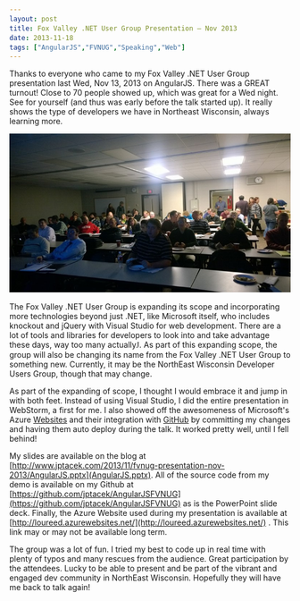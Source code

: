 ```yaml
---
layout: post
title: Fox Valley .NET User Group Presentation – Nov 2013
date: 2013-11-18
tags: ["AngularJS","FVNUG","Speaking","Web"]
---
```


Thanks to everyone who came to my Fox Valley .NET User Group presentation last Wed, Nov 13, 2013 on AngularJS. There was a GREAT turnout! Close to 70 people showed up, which was great for a Wed night. See for yourself (and thus was early before the talk started up). It really shows the type of developers we have in Northeast Wisconsin, always learning more.

![Crowd](111813_1355_FoxValleyNE1.jpg)

The Fox Valley .NET User Group is expanding its scope and incorporating more technologies beyond just .NET, like Microsoft itself, who includes knockout and jQuery with Visual Studio for web development. There are a lot of tools and libraries for developers to look into and take advantage these days, way too many actually<span style="font-family:Wingdings">J</span>. As part of this expanding scope, the group will also be changing its name from the Fox Valley .NET User Group to something new. Currently, it may be the NorthEast Wisconsin Developer Users Group, though that may change.

As part of the expanding of scope, I thought I would embrace it and jump in with both feet. Instead of using Visual Studio, I did the entire presentation in WebStorm, a first for me. I also showed off the awesomeness of Microsoft's Azure [Websites](http://www.windowsazure.com/en-us/solutions/web/) and their integration with [GitHub](https://github.com/) by committing my changes and having them auto deploy during the talk. It worked pretty well, until I fell behind!

My slides are available on the blog at [http://www.jptacek.com/2013/11/fvnug-presentation-nov-2013/AngularJS.pptx](AngularJS.pptx). All of the source code from my demo is available on my Github at [https://github.com/jptacek/AngularJSFVNUG](https://github.com/jptacek/AngularJSFVNUG) as is the PowerPoint slide deck. Finally, the Azure Website used during my presentation is available at [http://loureed.azurewebsites.net/](http://loureed.azurewebsites.net/) . This link may or may not be available long term.

The group was a lot of fun. I tried my best to code up in real time with plenty of typos and many rescues from the audience. Great participation by the attendees. Lucky to be able to present and be part of the vibrant and engaged dev community in NorthEast Wisconsin. Hopefully they will have me back to talk again!